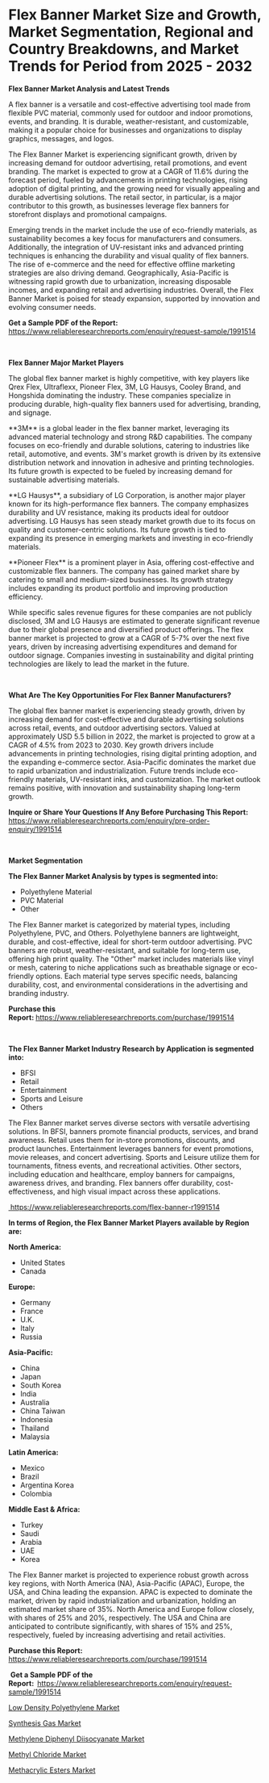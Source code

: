 <p><h1>Flex Banner Market Size and Growth, Market Segmentation, Regional and Country Breakdowns, and Market Trends for Period from 2025 -  2032</h1></p><p><strong>Flex Banner Market Analysis and Latest Trends</strong></p>
<p><p>A flex banner is a versatile and cost-effective advertising tool made from flexible PVC material, commonly used for outdoor and indoor promotions, events, and branding. It is durable, weather-resistant, and customizable, making it a popular choice for businesses and organizations to display graphics, messages, and logos.</p><p>The Flex Banner Market is experiencing significant growth, driven by increasing demand for outdoor advertising, retail promotions, and event branding. The market is expected to grow at a CAGR of 11.6% during the forecast period, fueled by advancements in printing technologies, rising adoption of digital printing, and the growing need for visually appealing and durable advertising solutions. The retail sector, in particular, is a major contributor to this growth, as businesses leverage flex banners for storefront displays and promotional campaigns.</p><p>Emerging trends in the market include the use of eco-friendly materials, as sustainability becomes a key focus for manufacturers and consumers. Additionally, the integration of UV-resistant inks and advanced printing techniques is enhancing the durability and visual quality of flex banners. The rise of e-commerce and the need for effective offline marketing strategies are also driving demand. Geographically, Asia-Pacific is witnessing rapid growth due to urbanization, increasing disposable incomes, and expanding retail and advertising industries. Overall, the Flex Banner Market is poised for steady expansion, supported by innovation and evolving consumer needs.</p></p>
<p><strong>Get a Sample PDF of the Report:&nbsp;</strong> <a href="https://www.reliableresearchreports.com/enquiry/request-sample/1991514?utm_campaign=116&utm_medium=2&utm_source=Github&utm_content=ia&utm_term=25012025&utm_id=flex-banner">https://www.reliableresearchreports.com/enquiry/request-sample/1991514</a></p>
<p>&nbsp;</p>
<p><strong>Flex Banner Major Market Players</strong></p>
<p><p>The global flex banner market is highly competitive, with key players like Qrex Flex, Ultraflexx, Pioneer Flex, 3M, LG Hausys, Cooley Brand, and Hongshida dominating the industry. These companies specialize in producing durable, high-quality flex banners used for advertising, branding, and signage.</p><p>**3M** is a global leader in the flex banner market, leveraging its advanced material technology and strong R&D capabilities. The company focuses on eco-friendly and durable solutions, catering to industries like retail, automotive, and events. 3M's market growth is driven by its extensive distribution network and innovation in adhesive and printing technologies. Its future growth is expected to be fueled by increasing demand for sustainable advertising materials.</p><p>**LG Hausys**, a subsidiary of LG Corporation, is another major player known for its high-performance flex banners. The company emphasizes durability and UV resistance, making its products ideal for outdoor advertising. LG Hausys has seen steady market growth due to its focus on quality and customer-centric solutions. Its future growth is tied to expanding its presence in emerging markets and investing in eco-friendly materials.</p><p>**Pioneer Flex** is a prominent player in Asia, offering cost-effective and customizable flex banners. The company has gained market share by catering to small and medium-sized businesses. Its growth strategy includes expanding its product portfolio and improving production efficiency.</p><p>While specific sales revenue figures for these companies are not publicly disclosed, 3M and LG Hausys are estimated to generate significant revenue due to their global presence and diversified product offerings. The flex banner market is projected to grow at a CAGR of 5-7% over the next five years, driven by increasing advertising expenditures and demand for outdoor signage. Companies investing in sustainability and digital printing technologies are likely to lead the market in the future.</p></p>
<p>&nbsp;</p>
<p><strong>What Are The Key Opportunities For Flex Banner Manufacturers?</strong></p>
<p><p>The global flex banner market is experiencing steady growth, driven by increasing demand for cost-effective and durable advertising solutions across retail, events, and outdoor advertising sectors. Valued at approximately USD 5.5 billion in 2022, the market is projected to grow at a CAGR of 4.5% from 2023 to 2030. Key growth drivers include advancements in printing technologies, rising digital printing adoption, and the expanding e-commerce sector. Asia-Pacific dominates the market due to rapid urbanization and industrialization. Future trends include eco-friendly materials, UV-resistant inks, and customization. The market outlook remains positive, with innovation and sustainability shaping long-term growth.</p></p>
<p><strong>Inquire or Share Your Questions If Any Before Purchasing This Report:</strong> <a href="https://www.reliableresearchreports.com/enquiry/pre-order-enquiry/1991514?utm_campaign=116&utm_medium=2&utm_source=Github&utm_content=ia&utm_term=25012025&utm_id=flex-banner">https://www.reliableresearchreports.com/enquiry/pre-order-enquiry/1991514</a></p>
<p>&nbsp;</p>
<p><strong>Market Segmentation</strong></p>
<p><strong>The Flex Banner Market Analysis by types is segmented into:</strong></p>
<p><ul><li>Polyethylene Material</li><li>PVC Material</li><li>Other</li></ul></p>
<p><p>The Flex Banner market is categorized by material types, including Polyethylene, PVC, and Others. Polyethylene banners are lightweight, durable, and cost-effective, ideal for short-term outdoor advertising. PVC banners are robust, weather-resistant, and suitable for long-term use, offering high print quality. The "Other" market includes materials like vinyl or mesh, catering to niche applications such as breathable signage or eco-friendly options. Each material type serves specific needs, balancing durability, cost, and environmental considerations in the advertising and branding industry.</p></p>
<p><strong>Purchase this Report:&nbsp;</strong><a href="https://www.reliableresearchreports.com/purchase/1991514?utm_campaign=116&utm_medium=2&utm_source=Github&utm_content=ia&utm_term=25012025&utm_id=flex-banner">https://www.reliableresearchreports.com/purchase/1991514</a></p>
<p>&nbsp;</p>
<p><strong>The Flex Banner Market Industry Research by Application is segmented into:</strong></p>
<p><ul><li>BFSI</li><li>Retail</li><li>Entertainment</li><li>Sports and Leisure</li><li>Others</li></ul></p>
<p><p>The Flex Banner market serves diverse sectors with versatile advertising solutions. In BFSI, banners promote financial products, services, and brand awareness. Retail uses them for in-store promotions, discounts, and product launches. Entertainment leverages banners for event promotions, movie releases, and concert advertising. Sports and Leisure utilize them for tournaments, fitness events, and recreational activities. Other sectors, including education and healthcare, employ banners for campaigns, awareness drives, and branding. Flex banners offer durability, cost-effectiveness, and high visual impact across these applications.</p></p>
<p><a href="https://www.reliableresearchreports.com/flex-banner-r1991514?utm_campaign=116&utm_medium=2&utm_source=Github&utm_content=ia&utm_term=25012025&utm_id=flex-banner">&nbsp;https://www.reliableresearchreports.com/flex-banner-r1991514</a></p>
<p><strong>In terms of Region, the Flex Banner Market Players available by Region are:</strong></p>
<p>
    <p> <strong> North America: </strong>
        <ul>
            <li>United States</li>
            <li>Canada</li>
        </ul>
        </p> 
    <p> <strong> Europe: </strong>
        <ul>
            <li>Germany</li>
            <li>France</li>
            <li>U.K.</li>
            <li>Italy</li>
            <li>Russia</li>
        </ul>
        </p> 
    <p> <strong> Asia-Pacific: </strong>
        <ul>
            <li>China</li>
            <li>Japan</li>
            <li>South Korea</li>
            <li>India</li>
            <li>Australia</li>
            <li>China Taiwan</li>
            <li>Indonesia</li>
            <li>Thailand</li>
            <li>Malaysia</li>
        </ul>
        </p> 
    <p> <strong> Latin America: </strong>
        <ul>
            <li>Mexico</li>
            <li>Brazil</li>
            <li>Argentina Korea</li>
            <li>Colombia</li>
        </ul>
        </p> 
    <p> <strong> Middle East & Africa: </strong>
        <ul>
            <li>Turkey</li>
            <li>Saudi</li>
            <li>Arabia</li>
            <li>UAE</li>
            <li>Korea</li>
        </ul>
    </p>
    </p>
<p><p>The Flex Banner market is projected to experience robust growth across key regions, with North America (NA), Asia-Pacific (APAC), Europe, the USA, and China leading the expansion. APAC is expected to dominate the market, driven by rapid industrialization and urbanization, holding an estimated market share of 35%. North America and Europe follow closely, with shares of 25% and 20%, respectively. The USA and China are anticipated to contribute significantly, with shares of 15% and 25%, respectively, fueled by increasing advertising and retail activities.</p></p>
<p><strong>Purchase this Report: </strong><a href="https://www.reliableresearchreports.com/purchase/1991514?utm_campaign=116&utm_medium=2&utm_source=Github&utm_content=ia&utm_term=25012025&utm_id=flex-banner">https://www.reliableresearchreports.com/purchase/1991514</a></p>
<p>&nbsp;<strong>Get a Sample PDF of the Report:&nbsp;&nbsp;</strong><a href="https://www.reliableresearchreports.com/enquiry/request-sample/1991514?utm_campaign=116&utm_medium=2&utm_source=Github&utm_content=ia&utm_term=25012025&utm_id=flex-banner">https://www.reliableresearchreports.com/enquiry/request-sample/1991514</a></p>
<p><strong></strong></p>
<p><p><a href="https://github.com/OlenFleming68/Market-Research-Report-List-1/blob/main/low-density-polyethylene-market.md?utm_campaign=116&utm_medium=2&utm_source=Github&utm_content=ia&utm_term=25012025&utm_id=flex-banner">Low Density Polyethylene Market</a></p><p><a href="https://github.com/XavierTyler76/Market-Research-Report-List-1/blob/main/synthesis-gas-market.md?utm_campaign=116&utm_medium=2&utm_source=Github&utm_content=ia&utm_term=25012025&utm_id=flex-banner">Synthesis Gas Market</a></p><p><a href="https://github.com/lindaopodray/Market-Research-Report-List-1/blob/main/methylene-diphenyl-diisocyanate-market.md?utm_campaign=116&utm_medium=2&utm_source=Github&utm_content=ia&utm_term=25012025&utm_id=flex-banner">Methylene Diphenyl Diisocyanate Market</a></p><p><a href="https://github.com/rodinayygacklezi/Market-Research-Report-List-1/blob/main/methyl-chloride-market.md?utm_campaign=116&utm_medium=2&utm_source=Github&utm_content=ia&utm_term=25012025&utm_id=flex-banner">Methyl Chloride Market</a></p><p><a href="https://github.com/flnordan65e0/Market-Research-Report-List-1/blob/main/methacrylic-esters-market.md?utm_campaign=116&utm_medium=2&utm_source=Github&utm_content=ia&utm_term=25012025&utm_id=flex-banner">Methacrylic Esters Market</a></p></p>
